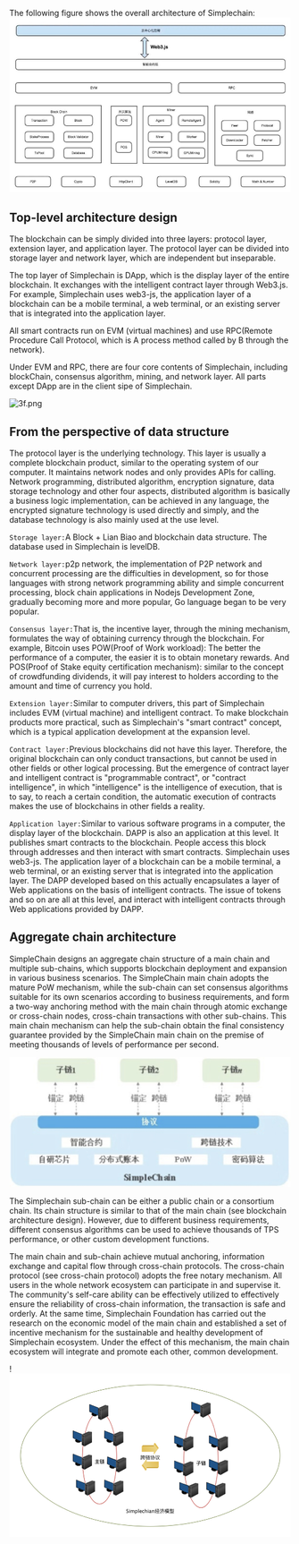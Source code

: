 The following figure shows the overall architecture of Simplechain:
![1.png](1.png)
## Top-level architecture design

The blockchain can be simply divided into three layers: protocol layer, extension layer, and application layer. The protocol layer can be divided into storage layer and network layer, which are independent but inseparable.

The top layer of Simplechain is DApp, which is the display layer of the entire blockchain. It exchanges with the intelligent contract layer through Web3.js. For example, Simplechain uses web3-js, the application layer of a blockchain can be a mobile terminal, a web terminal, or an existing server that is integrated into the application layer.

All smart contracts run on EVM (virtual machines) and use RPC(Remote Procedure Call Protocol, which is A process method called by B through the network).

Under EVM and RPC, there are four core contents of Simplechain, including blockChain, consensus algorithm, mining, and network layer. All parts except DApp are in the client sipe of Simplechain.

![3f.png](https://i.loli.net/2020/05/25/74oNWqwi8GHEZOd.png)

## From the perspective of data structure

The protocol layer is the underlying technology. This layer is usually a complete blockchain product, similar to the operating system of our computer. It maintains network nodes and only provides APIs for calling. Network programming, distributed algorithm, encryption signature, data storage technology and other four aspects, distributed algorithm is basically a business logic implementation, can be achieved in any language, the encrypted signature technology is used directly and simply, and the database technology is also mainly used at the use level.
 
`Storage layer:`A Block + Lian Biao and blockchain data structure. The database used in Simplechain is levelDB.

`Network layer:`p2p network, the implementation of P2P network and concurrent processing are the difficulties in development, so for those languages with strong network programming ability and simple concurrent processing, block chain applications in Nodejs Development Zone, gradually becoming more and more popular, Go language began to be very popular.

`Consensus layer:`That is, the incentive layer, through the mining mechanism, formulates the way of obtaining currency through the blockchain. For example, Bitcoin uses POW(Proof of Work workload): The better the performance of a computer, the easier it is to obtain monetary rewards. And POS(Proof of Stake equity certification mechanism): similar to the concept of crowdfunding dividends, it will pay interest to holders according to the amount and time of currency you hold.

`Extension layer:`Similar to computer drivers, this part of Simplechain includes EVM (virtual machine) and intelligent contract. To make blockchain products more practical, such as Simplechain's "smart contract" concept, which is a typical application development at the expansion level.

`Contract layer:`Previous blockchains did not have this layer. Therefore, the original blockchain can only conduct transactions, but cannot be used in other fields or other logical processing. But the emergence of contract layer and intelligent contract is "programmable contract", or "contract intelligence", in which "intelligence" is the intelligence of execution, that is to say, to reach a certain condition, the automatic execution of contracts makes the use of blockchains in other fields a reality.

`Application layer:`Similar to various software programs in a computer, the display layer of the blockchain. DAPP is also an application at this level. It publishes smart contracts to the blockchain. People access this block through addresses and then interact with smart contracts. Simplechain uses web3-js. The application layer of a blockchain can be a mobile terminal, a web terminal, or an existing server that is integrated into the application layer. The DAPP developed based on this actually encapsulates a layer of Web applications on the basis of intelligent contracts. The issue of tokens and so on are all at this level, and interact with intelligent contracts through Web applications provided by DAPP.

## Aggregate chain architecture

SimpleChain designs an aggregate chain structure of a main chain and multiple sub-chains, which supports blockchain deployment and expansion in various business scenarios. The SimpleChain main chain adopts the mature PoW mechanism, while the sub-chain can set consensus algorithms suitable for its own scenarios according to business requirements, and form a two-way anchoring method with the main chain through atomic exchange or cross-chain nodes, cross-chain transactions with other sub-chains. This main chain mechanism can help the sub-chain obtain the final consistency guarantee provided by the SimpleChain main chain on the premise of meeting thousands of levels of performance per second.


![3.png](3.png)
																						
The Simplechain sub-chain can be either a public chain or a consortium chain. Its chain structure is similar to that of the main chain (see blockchain architecture design). However, due to different business requirements, different consensus algorithms can be used to achieve thousands of TPS performance, or other custom development functions.

The main chain and sub-chain achieve mutual anchoring, information exchange and capital flow through cross-chain protocols. The cross-chain protocol (see cross-chain protocol) adopts the free notary mechanism. All users in the whole network ecosystem can participate in and supervise it. The community's self-care ability can be effectively utilized to effectively ensure the reliability of cross-chain information, the transaction is safe and orderly. At the same time, Simplechain Foundation has carried out the research on the economic model of the main chain and established a set of incentive mechanism for the sustainable and healthy development of Simplechain ecosystem. Under the effect of this mechanism, the main chain ecosystem will integrate and promote each other, common development.

!
![4.png](4.png)

